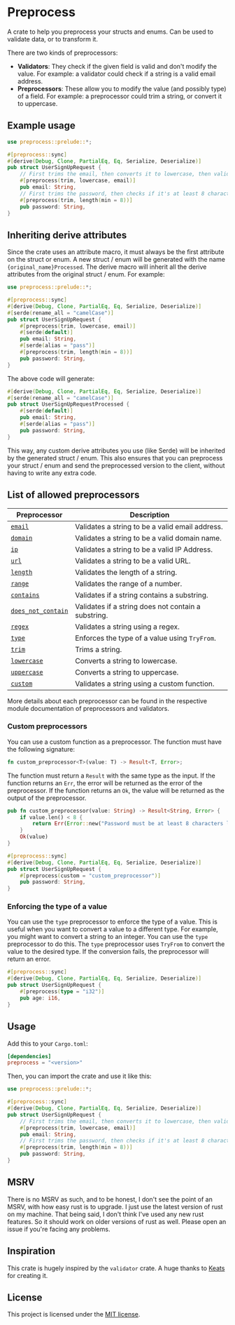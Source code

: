 # Preprocess

A crate to help you preprocess your structs and enums.
Can be used to validate data, or to transform it.

There are two kinds of preprocessors:

- **Validators**: They check if the given field is valid and don't modify the value. For example: a validator could check if a string is a valid email address.
- **Preprocessors**: These allow you to modify the value (and possibly type) of a field. For example: a preprocessor could trim a string, or convert it to uppercase.

## Example usage

```rust
use preprocess::prelude::*;

#[preprocess::sync]
#[derive(Debug, Clone, PartialEq, Eq, Serialize, Deserialize)]
pub struct UserSignUpRequest {
    // First trims the email, then converts it to lowercase, then validates it as an email address.
    #[preprocess(trim, lowercase, email)]
    pub email: String,
    // First trims the password, then checks if it's at least 8 characters long.
    #[preprocess(trim, length(min = 8))]
    pub password: String,
}
```

## Inheriting derive attributes

Since the crate uses an attribute macro, it must always be the first attribute on the struct or enum. A new struct / enum will be generated with the name `{original_name}Processed`. The derive macro will inherit all the derive attributes from the original struct / enum. For example:

```rust
use preprocess::prelude::*;

#[preprocess::sync]
#[derive(Debug, Clone, PartialEq, Eq, Serialize, Deserialize)]
#[serde(rename_all = "camelCase")]
pub struct UserSignUpRequest {
    #[preprocess(trim, lowercase, email)]
    #[serde(default)]
    pub email: String,
    #[serde(alias = "pass")]
    #[preprocess(trim, length(min = 8))]
    pub password: String,
}
```

The above code will generate:

```rust
#[derive(Debug, Clone, PartialEq, Eq, Serialize, Deserialize)]
#[serde(rename_all = "camelCase")]
pub struct UserSignUpRequestProcessed {
    #[serde(default)]
    pub email: String,
    #[serde(alias = "pass")]
    pub password: String,
}
```

This way, any custom derive attributes you use (like Serde) will be inherited by the generated struct / enum. This also ensures that you can preprocess your struct / enum and send the preprocessed version to the client, without having to write any extra code.

## List of allowed preprocessors

| Preprocessor                                         | Description                                         |
| ---------------------------------------------------- | --------------------------------------------------- |
| [`email`](./validators/#email)                       | Validates a string to be a valid email address.     |
| [`domain`](./validators/#domain)                     | Validates a string to be a valid domain name.       |
| [`ip`](./validators/#ip)                             | Validates a string to be a valid IP Address.        |
| [`url`](./validators/#url)                           | Validates a string to be a valid URL.               |
| [`length`](./validators/#length)                     | Validates the length of a string.                   |
| [`range`](./validators/#range)                       | Validates the range of a number.                    |
| [`contains`](./validators/#contains)                 | Validates if a string contains a substring.         |
| [`does_not_contain`](./validators/#does_not_contain) | Validates if a string does not contain a substring. |
| [`regex`](./validators/#regex)                       | Validates a string using a regex.                   |
| [`type`](#enforcing-the-type-of-a-value)             | Enforces the type of a value using `TryFrom`.       |
| [`trim`](./validators/#trim)                         | Trims a string.                                     |
| [`lowercase`](./validators/#lowercase)               | Converts a string to lowercase.                     |
| [`uppercase`](./validators/#uppercase)               | Converts a string to uppercase.                     |
| [`custom`](#custom-preprocessors)                    | Validates a string using a custom function.         |

More details about each preprocessor can be found in the respective module documentation of preprocessors and validators.

### Custom preprocessors

You can use a custom function as a preprocessor. The function must have the following signature:

```rust
fn custom_preprocessor<T>(value: T) -> Result<T, Error>;
```

The function must return a `Result` with the same type as the input. If the function returns an `Err`, the error will be returned as the error of the preprocessor. If the function returns an `Ok`, the value will be returned as the output of the preprocessor.

```rust
pub fn custom_preprocessor(value: String) -> Result<String, Error> {
    if value.len() < 8 {
        return Err(Error::new("Password must be at least 8 characters long"));
    }
    Ok(value)
}

#[preprocess::sync]
#[derive(Debug, Clone, PartialEq, Eq, Serialize, Deserialize)]
pub struct UserSignUpRequest {
    #[preprocess(custom = "custom_preprocessor")]
    pub password: String,
}
```

### Enforcing the type of a value

You can use the `type` preprocessor to enforce the type of a value. This is useful when you want to convert a value to a different type. For example, you might want to convert a string to an integer. You can use the `type` preprocessor to do this. The `type` preprocessor uses `TryFrom` to convert the value to the desired type. If the conversion fails, the preprocessor will return an error.

```rust
#[preprocess::sync]
#[derive(Debug, Clone, PartialEq, Eq, Serialize, Deserialize)]
pub struct UserSignUpRequest {
    #[preprocess(type = "i32")]
    pub age: i16,
}
```

## Usage

Add this to your `Cargo.toml`:

```toml
[dependencies]
preprocess = "<version>"
```

Then, you can import the crate and use it like this:

```rust
use preprocess::prelude::*;

#[preprocess::sync]
#[derive(Debug, Clone, PartialEq, Eq, Serialize, Deserialize)]
pub struct UserSignUpRequest {
    // First trims the email, then converts it to lowercase, then validates it as an email address.
    #[preprocess(trim, lowercase, email)]
    pub email: String,
    // First trims the password, then checks if it's at least 8 characters long.
    #[preprocess(trim, length(min = 8))]
    pub password: String,
}
```

## MSRV

There is no MSRV as such, and to be honest, I don't see the point of an MSRV, with how easy rust is to upgrade. I just use the latest version of rust on my machine. That being said, I don't think I've used any new rust features. So it should work on older versions of rust as well. Please open an issue if you're facing any problems.

## Inspiration

This crate is hugely inspired by the `validator` crate. A huge thanks to [Keats](https://github.com/Keats) for creating it.

## License

This project is licensed under the [MIT license](./LICENSE).
